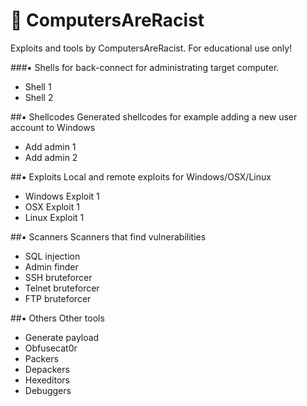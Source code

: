 # :ghost: ComputersAreRacist
Exploits and tools by ComputersAreRacist. For educational use only!

###:black_small_square: Shells for back-connect for administrating target computer.

* Shell 1
* Shell 2

##:black_small_square: Shellcodes
Generated shellcodes for example adding a new user account to Windows

* Add admin 1
* Add admin 2

##:black_small_square: Exploits
Local and remote exploits for Windows/OSX/Linux

* Windows Exploit 1
* OSX Exploit 1
* Linux Exploit 1

##:black_small_square: Scanners
Scanners that find vulnerabilities

* SQL injection
* Admin finder
* SSH bruteforcer
* Telnet bruteforcer
* FTP bruteforcer

##:black_small_square: Others
Other tools

* Generate payload
* Obfusecat0r
* Packers
* Depackers
* Hexeditors
* Debuggers
